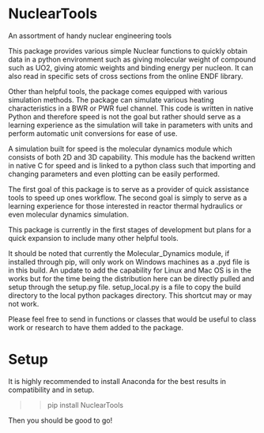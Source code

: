 # NuclearTools
An assortment of handy nuclear engineering tools

This package provides various simple Nuclear functions to quickly obtain data in a python environment such
as giving molecular weight of compound such as UO2, giving atomic weights and binding energy per nucleon.
It can also read in specific sets of cross sections from the online ENDF library.

Other than helpful tools, the package comes equipped with various simulation methods.  The package can
simulate various heating characteristics in a BWR or PWR fuel channel.  This code is written in native
Python and therefore speed is not the goal but rather should serve as a learning experience as the
simulation will take in parameters with units and perform automatic unit conversions for ease of use.

A simulation built for speed is the molecular dynamics module which consists of both 2D and 3D
capability.  This module has the backend written in native C for speed and is linked to a python class
such that importing and changing parameters and even plotting can be easily performed.

The first goal of this package is to serve as a provider of quick assistance tools to speed up ones workflow.
The second goal is simply to serve as a learning experience for those interested in reactor thermal hydraulics
or even molecular dynamics simulation.

This package is currently in the first stages of development but plans for a quick expansion to include many
other helpful tools.

It should be noted that currently the Molecular_Dynamics module, if installed through pip,
will only work on Windows machines as a .pyd file is in this build.  An update to add
the capability for Linux and Mac OS is in the works but for the time being the distribution here can
be directly pulled and setup through the setup.py file.  setup_local.py is a file to copy the build directory
to the local python packages directory.  This shortcut may or may not work.

Please feel free to send in functions or classes that would be useful to class work or research to have
them added to the package.

# Setup

It is highly recommended to install Anaconda for the best results in compatibility and in setup.

>> pip install NuclearTools

Then you should be good to go!
